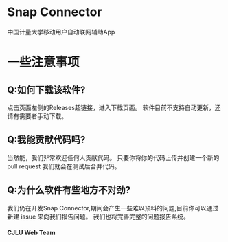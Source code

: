 # Snap Connector
中国计量大学移动用户自动联网辅助App
# 一些注意事项
## Q:如何下载该软件?
点击页面左侧的Releases超链接，进入下载页面。
软件目前不支持自动更新，还请有需要者手动下载。
## Q:我能贡献代码吗?
当然能，我们非常欢迎任何人贡献代码。
只要你将你的代码上传并创建一个新的 pull request 我们就会在测试后合并代码。
## Q:为什么软件有些地方不对劲?
我们仍在开发Snap Connector,期间会产生一些难以预料的问题,目前你可以通过新建 issue 来向我们报告问题。
我们也将完善完整的问题报告系统。

#### CJLU Web Team
